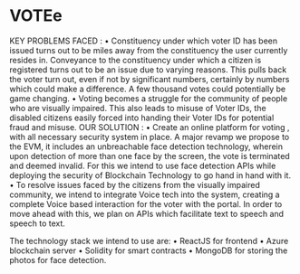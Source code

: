 # VOTEe
KEY PROBLEMS FACED :
•	Constituency under which voter ID has been issued turns out to be miles away from the constituency the user currently resides in. Conveyance to the constituency under which a citizen is registered turns out to be an issue due to varying reasons. This pulls back the voter turn out, even if not by significant numbers, certainly by numbers which could make a difference. A few thousand votes could potentially be game changing. 
•	Voting becomes a struggle for the community of people who are visually impaired. This also leads to misuse of Voter IDs, the disabled citizens easily forced into handing their Voter IDs for potential fraud and misuse.
OUR SOLUTION :
•	Create an online platform for voting , with all necessary security system in place. A major revamp we propose to the EVM, it includes an unbreachable face detection technology, wherein upon detection of more than one face by the screen, the vote is terminated and deemed invalid. For this we intend to use face detection APIs while deploying the security of Blockchain Technology to go hand in hand with it. 
•	To resolve issues faced by the citizens from the visually impaired community, we intend to integrate Voice tech into the system, creating a complete Voice based interaction for the voter with the portal. In order to move ahead with this, we plan on APIs which facilitate text to speech and speech to text.

The technology stack we intend to use are:
•	ReactJS for frontend
•	Azure blockchain server
•	Solidity for smart contracts
•	MongoDB for storing the photos for face detection.
